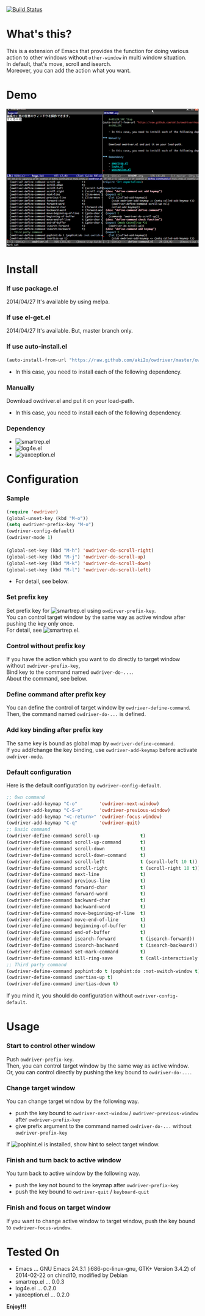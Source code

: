 [![Build Status](https://travis-ci.org/aki2o/owdriver.svg?branch=master)](https://travis-ci.org/aki2o/owdriver)

# What's this?

This is a extension of Emacs that provides the function for doing various action to
other windows without `other-window` in multi window situation.  
In default, that's move, scroll and isearch.  
Moreover, you can add the action what you want.  

# Demo

![demo](image/demo.gif)

# Install

### If use package.el

2014/04/27 It's available by using melpa.

### If use el-get.el

2014/04/27 It's available. But, master branch only.

### If use auto-install.el

```lisp
(auto-install-from-url "https://raw.github.com/aki2o/owdriver/master/owdriver.el")
```
-   In this case, you need to install each of the following dependency.

### Manually

Download owdriver.el and put it on your load-path.  
-   In this case, you need to install each of the following dependency.

### Dependency

-   ![smartrep.el](https://github.com/myuhe/smartrep.el)
-   ![log4e.el](https://github.com/aki2o/log4e)
-   ![yaxception.el](https://github.com/aki2o/yaxception)

# Configuration

### Sample

```lisp
(require 'owdriver)
(global-unset-key (kbd "M-o"))
(setq owdriver-prefix-key "M-o")
(owdriver-config-default)
(owdriver-mode 1)

(global-set-key (kbd "M-h") 'owdriver-do-scroll-right)
(global-set-key (kbd "M-j") 'owdriver-do-scroll-up)
(global-set-key (kbd "M-k") 'owdriver-do-scroll-down)
(global-set-key (kbd "M-l") 'owdriver-do-scroll-left)
```
-   For detail, see below.

### Set prefix key

Set prefix key for ![smartrep.el](https://github.com/myuhe/smartrep.el) using `owdirver-prefix-key`.  
You can control target window by the same way as active window after pushing the key only once.  
For detail, see ![smartrep.el](https://github.com/myuhe/smartrep.el).  

### Control without prefix key

If you have the action which you want to do directly to target window without `owdriver-prefix-key`,  
Bind key to the command named `owdriver-do-...`.  
About the command, see below.  

### Define command after prefix key

You can define the control of target window by `owdriver-define-command`.  
Then, the command named `owdriver-do-...` is defined.

### Add key binding after prefix key

The same key is bound as global map by `owdriver-define-command`.  
If you add/change the key binding, use `owdriver-add-keymap` before activate `owdriver-mode`.  

### Default configuration

Here is the default configuration by `owdriver-config-default`.  

```lisp
;; Own command
(owdriver-add-keymap "C-o"        'owdriver-next-window)
(owdriver-add-keymap "C-S-o"      'owdriver-previous-window)
(owdriver-add-keymap "<C-return>" 'owdriver-focus-window)
(owdriver-add-keymap "C-q"        'owdriver-quit)
;; Basic command
(owdriver-define-command scroll-up               t)
(owdriver-define-command scroll-up-command       t)
(owdriver-define-command scroll-down             t)
(owdriver-define-command scroll-down-command     t)
(owdriver-define-command scroll-left             t (scroll-left 10 t))
(owdriver-define-command scroll-right            t (scroll-right 10 t))
(owdriver-define-command next-line               t)
(owdriver-define-command previous-line           t)
(owdriver-define-command forward-char            t)
(owdriver-define-command forward-word            t)
(owdriver-define-command backward-char           t)
(owdriver-define-command backward-word           t)
(owdriver-define-command move-beginning-of-line  t)
(owdriver-define-command move-end-of-line        t)
(owdriver-define-command beginning-of-buffer     t)
(owdriver-define-command end-of-buffer           t)
(owdriver-define-command isearch-forward         t (isearch-forward))
(owdriver-define-command isearch-backward        t (isearch-backward))
(owdriver-define-command set-mark-command        t)
(owdriver-define-command kill-ring-save          t (call-interactively 'kill-ring-save) (deactivate-mark))
;; Third party command
(owdriver-define-command pophint:do t (pophint:do :not-switch-window t))
(owdriver-define-command inertias-up t)
(owdriver-define-command inertias-down t)
```

If you mind it, you should do configuration without `owdriver-config-default`.  

# Usage

### Start to control other window

Push `owdriver-prefix-key`.  
Then, you can control target window by the same way as active window.  
Or, you can control directly by pushing the key bound to `owdriver-do-...`.  

### Change target window

You can change target window by the following way.  
-   push the key bound to `owdriver-next-window` / `owdriver-previous-window` after `owdriver-prefix-key`
-   give prefix argument to the command named `owdriver-do-...` without `owdriver-prefix-key`

If ![pophint.el](https://github.com/aki2o/emacs-pophint) is installed, show hint to select target window.  

### Finish and turn back to active window

You turn back to active window by the following way.  
-   push the key not bound to the keymap after `owdriver-prefix-key`
-   push the key bound to `owdriver-quit` / `keyboard-quit`

### Finish and focus on target window

If you want to change active window to target window, push the key bound to `owdriver-focus-window`.  

# Tested On

-   Emacs &#x2026; GNU Emacs 24.3.1 (i686-pc-linux-gnu, GTK+ Version 3.4.2) of 2014-02-22 on chindi10, modified by Debian
-   smartrep.el &#x2026; 0.0.3
-   log4e.el &#x2026; 0.2.0
-   yaxception.el &#x2026; 0.2.0

**Enjoy!!!**
